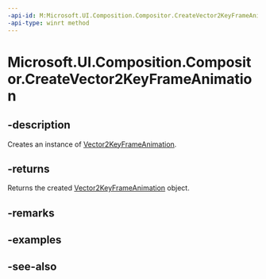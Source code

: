 ```yaml
---
-api-id: M:Microsoft.UI.Composition.Compositor.CreateVector2KeyFrameAnimation
-api-type: winrt method
---
```


<!-- Method syntax
public Windows.UI.Composition.Vector2KeyFrameAnimation CreateVector2KeyFrameAnimation()
-->

# Microsoft.UI.Composition.Compositor.CreateVector2KeyFrameAnimation

## -description
Creates an instance of [Vector2KeyFrameAnimation](vector2keyframeanimation.md).

## -returns
Returns the created [Vector2KeyFrameAnimation](vector2keyframeanimation.md) object.

## -remarks

## -examples

## -see-also
